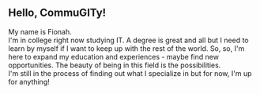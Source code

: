## Hello, CommuGITy!
My name is Fionah.<br>
I'm in college right now studying IT. A degree is great and all but I need to learn by myself if I want to keep up with the rest of the world. So, so, I'm here to expand my education and experiences - maybe find new opportunities. The beauty of being in this field is the possibilities. <br>
I'm still in the process of finding out what I specialize in but for now, I'm up for anything!

<!--
**prionarie/prionarie** is a ✨ _special_ ✨ repository because its `README.md` (this file) appears on your GitHub profile.

Here are some ideas to get you started:

- 🔭 I’m currently working on ...
- 🌱 I’m currently learning ...
- 👯 I’m looking to collaborate on ...
- 🤔 I’m looking for help with ...
- 💬 Ask me about ...
- 📫 How to reach me: ...
- 😄 Pronouns: ...
- ⚡ Fun fact: ...
-->
